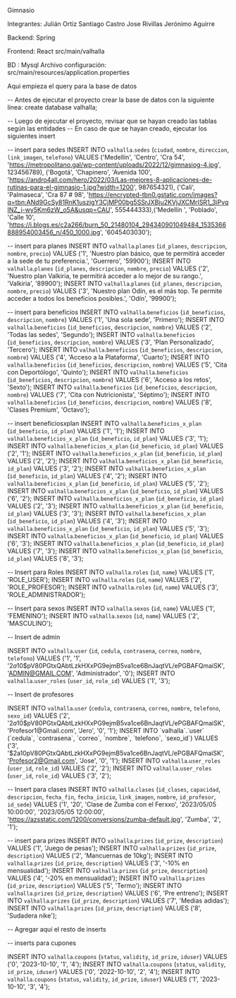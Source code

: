 Gimnasio

Integrantes:
Julián Ortiz
Santiago Castro
Jose Rivillas
Jerónimo Aguirre

Backend: Spring


Frontend: React
src/main/valhalla

BD : Mysql
Archivo configuración: src/main/resources/application.properties

Aqui empieza el query para la base de datos
 
-- Antes de ejecutar el proyecto crear la base de datos con la siguiente linea:
create database valhalla;

-- Luego de ejecutar el proyecto, revisar que se hayan creado las tablas según las entidades
-- En caso de que se hayan creado, ejecutar los siguientes insert

-- insert para sedes
INSERT INTO `valhalla`.`sedes` (`ciudad`, `nombre`, `direccion`, `link_imagen`, `telefono`) VALUES
('Medellín', 'Centro', 'Cra 54', 'https://metropolitano.gal/wp-content/uploads/2022/12/gimnasiog-4.jpg', 123456789),
('Bogotá', 'Chapinero', 'Avenida 100', 'https://andro4all.com/hero/2022/03/Las-mejores-8-aplicaciones-de-rutinas-para-el-gimnasio-1.jpg?width=1200', 987654321),
('Cali', 'Palmaseca', 'Cra 87 # 98', 'https://encrypted-tbn0.gstatic.com/images?q=tbn:ANd9GcSy81RnK1uszjgY3CjMP00bg5SSrJXBju2KVjJXCMrISR1_3iPvqlNZ_j-wy5Km6zW_o5A&usqp=CAU', 555444333),('Medellín ', 'Poblado', 'Calle 10', 'https://i.blogs.es/c2a266/burn_50_21480104_294340901049484_1535366888954003456_n/450_1000.jpg', '6045403030');

-- insert para planes
INSERT INTO `valhalla`.`planes` (`id_planes`, `descripcion`, `nombre`, `precio`) VALUES ('1', 'Nuestro plan básico, que te permitirá acceder a la sede de tu preferencia.', 'Guerrero', '59900');
INSERT INTO `valhalla`.`planes` (`id_planes`, `descripcion`, `nombre`, `precio`) VALUES ('2', 'Nuestro plan Valkiria, te permitirá acceder a lo mejor de su rango.', 'Valkiria', '89900');
INSERT INTO `valhalla`.`planes` (`id_planes`, `descripcion`, `nombre`, `precio`) VALUES ('3', 'Nuestro plan Odín, es el más top. Te permite acceder a todos los beneficios posibles.', 'Odín', '99900');

-- insert para beneficios
INSERT INTO `valhalla`.`beneficios` (`id_beneficios`, `descripcion`, `nombre`) VALUES ('1', 'Una sola sede', 'Primero');
INSERT INTO `valhalla`.`beneficios` (`id_beneficios`, `descripcion`, `nombre`) VALUES ('2', 'Todas las sedes', 'Segundo');
INSERT INTO `valhalla`.`beneficios` (`id_beneficios`, `descripcion`, `nombre`) VALUES ('3', 'Plan Personalizado', 'Tercero');
INSERT INTO `valhalla`.`beneficios` (`id_beneficios`, `descripcion`, `nombre`) VALUES ('4', 'Acceso a la Plataforma', 'Cuarto');
INSERT INTO `valhalla`.`beneficios` (`id_beneficios`, `descripcion`, `nombre`) VALUES ('5', 'Cita con Deportólogo', 'Quinto');
INSERT INTO `valhalla`.`beneficios` (`id_beneficios`, `descripcion`, `nombre`) VALUES ('6', 'Acceso a los retos', 'Sexto');
INSERT INTO `valhalla`.`beneficios` (`id_beneficios`, `descripcion`, `nombre`) VALUES ('7', 'Cita con Nutricionista', 'Séptimo');
INSERT INTO `valhalla`.`beneficios` (`id_beneficios`, `descripcion`, `nombre`) VALUES ('8', 'Clases Premium', 'Octavo');

-- insert beneficiosxplan
INSERT INTO `valhalla`.`beneficios_x_plan` (`id_beneficio`, `id_plan`) VALUES ('1', '1');
INSERT INTO `valhalla`.`beneficios_x_plan` (`id_beneficio`, `id_plan`) VALUES ('3', '1');
INSERT INTO `valhalla`.`beneficios_x_plan` (`id_beneficio`, `id_plan`) VALUES ('2', '1');
INSERT INTO `valhalla`.`beneficios_x_plan` (`id_beneficio`, `id_plan`) VALUES ('2', '2');
INSERT INTO `valhalla`.`beneficios_x_plan` (`id_beneficio`, `id_plan`) VALUES ('3', '2');
INSERT INTO `valhalla`.`beneficios_x_plan` (`id_beneficio`, `id_plan`) VALUES ('4', '2');
INSERT INTO `valhalla`.`beneficios_x_plan` (`id_beneficio`, `id_plan`) VALUES ('5', '2');
INSERT INTO `valhalla`.`beneficios_x_plan` (`id_beneficio`, `id_plan`) VALUES ('6', '2');
INSERT INTO `valhalla`.`beneficios_x_plan` (`id_beneficio`, `id_plan`) VALUES ('2', '3');
INSERT INTO `valhalla`.`beneficios_x_plan` (`id_beneficio`, `id_plan`) VALUES ('3', '3');
INSERT INTO `valhalla`.`beneficios_x_plan` (`id_beneficio`, `id_plan`) VALUES ('4', '3');
INSERT INTO `valhalla`.`beneficios_x_plan` (`id_beneficio`, `id_plan`) VALUES ('5', '3');
INSERT INTO `valhalla`.`beneficios_x_plan` (`id_beneficio`, `id_plan`) VALUES ('6', '3');
INSERT INTO `valhalla`.`beneficios_x_plan` (`id_beneficio`, `id_plan`) VALUES ('7', '3');
INSERT INTO `valhalla`.`beneficios_x_plan` (`id_beneficio`, `id_plan`) VALUES ('8', '3');

-- Insert para Roles
INSERT INTO `valhalla`.`roles` (`id`, `name`) VALUES ('1', 'ROLE_USER');
INSERT INTO `valhalla`.`roles` (`id`, `name`) VALUES ('2', 'ROLE_PROFESOR');
INSERT INTO `valhalla`.`roles` (`id`, `name`) VALUES ('3', 'ROLE_ADMINISTRADOR');

-- Insert para sexos
INSERT INTO `valhalla`.`sexos` (`id`, `name`) VALUES ('1', 'FEMENINO');
INSERT INTO `valhalla`.`sexos` (`id`, `name`) VALUES ('2', 'MASCULINO');

-- Insert de admin

INSERT INTO `valhalla`.`user` (`id`, `cedula`, `contrasena`, `correo`, `nombre`, `telefono`) VALUES ('1', '1', '$2a$10$pV80PGtxQAbtLzkHXxPG9ejmB5va1ce6BnJaqtVL/ePGBAFQmaiSK', 'ADMIN@GMAIL.COM', 'Administrador', '0');
INSERT INTO `valhalla`.`user_roles` (`user_id`, `role_id`) VALUES ('1', '3');

-- Insert de profesores

INSERT INTO `valhalla`.`user` (`cedula`, `contrasena`, `correo`, `nombre`, `telefono`, `sexo_id`) VALUES ('2', '$2a$10$pV80PGtxQAbtLzkHXxPG9ejmB5va1ce6BnJaqtVL/ePGBAFQmaiSK', 'Profesor1@Gmail.com', 'Jero', '0', '1');
INSERT INTO `valhalla`.`user` (`cedula`, `contrasena`, `correo`, `nombre`, `telefono`, `sexo_id`) VALUES ('3', '$2a$10$pV80PGtxQAbtLzkHXxPG9ejmB5va1ce6BnJaqtVL/ePGBAFQmaiSK', 'Profesor2@Gmail.com', 'Jose', '0', '1');
INSERT INTO `valhalla`.`user_roles` (`user_id`, `role_id`) VALUES ('2', '2');
INSERT INTO `valhalla`.`user_roles` (`user_id`, `role_id`) VALUES ('3', '2');

-- Insert para clases
INSERT INTO `valhalla`.`clases` (`id_clases`, `capacidad`, `descripcion`, `fecha_fin`, `fecha_inicio`, `link_imagen`, `nombre`, `id_profesor`, `id_sede`) VALUES ('1', '20', 'Clase de Zumba con el Ferxxo', '2023/05/05 10:00:00', '2023/05/05 12:00:00', 'https://azsstatic.com/1200/conversions/zumba-default.jpg', 'Zumba', '2', '1');

-- insert para prizes
INSERT INTO `valhalla`.`prizes` (`id_prize`, `description`) VALUES ('1', 'Juego de pesas');
INSERT INTO `valhalla`.`prizes` (`id_prize`, `description`) VALUES ('2', 'Mancuernas de 10kg');
INSERT INTO `valhalla`.`prizes` (`id_prize`, `description`) VALUES ('3', '-10% en mensualidad');
INSERT INTO `valhalla`.`prizes` (`id_prize`, `description`) VALUES ('4', '-20% en mensualidad');
INSERT INTO `valhalla`.`prizes` (`id_prize`, `description`) VALUES ('5', 'Termo');
INSERT INTO `valhalla`.`prizes` (`id_prize`, `description`) VALUES ('6', 'Pre entreno');
INSERT INTO `valhalla`.`prizes` (`id_prize`, `description`) VALUES ('7', 'Medias adidas');
INSERT INTO `valhalla`.`prizes` (`id_prize`, `description`) VALUES ('8', 'Sudadera nike');

-- Agregar aquí el resto de inserts

-- inserts para cupones

INSERT INTO `valhalla`.`coupons` (`status`, `validity`, `id_prize`, `iduser`) VALUES ('0', '2023-10-10', '1', '4');
INSERT INTO `valhalla`.`coupons` (`status`, `validity`, `id_prize`, `iduser`) VALUES ('0', '2022-10-10', '2', '4');
INSERT INTO `valhalla`.`coupons` (`status`, `validity`, `id_prize`, `iduser`) VALUES ('1', '2023-10-10', '3', '4');
